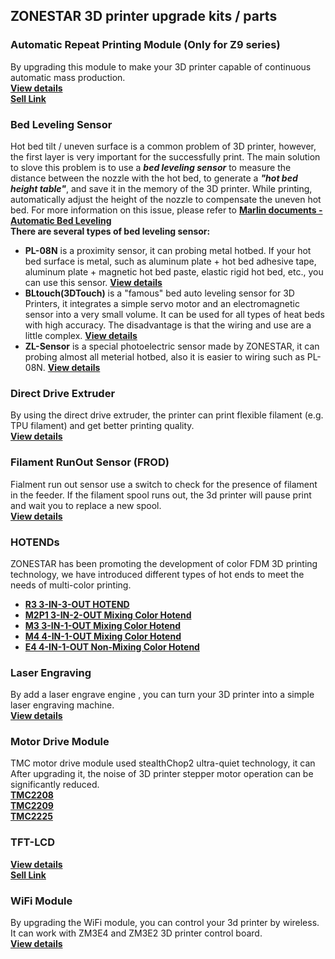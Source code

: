 ## ZONESTAR 3D printer upgrade kits / parts 
### Automatic Repeat Printing Module (Only for Z9 series)
By upgrading this module to make your 3D printer capable of continuous automatic mass production.  
[**View details**](./Auto_Repeat_Printing/readme.md)  
[**Sell Link**](https://www.aliexpress.com/item/1005003767078457.html)  

### Bed Leveling Sensor 
Hot bed tilt / uneven surface is a common problem of 3D printer, however, the first layer is very important for the successfully print. The main solution to slove this problem is to use a ***bed leveling sensor*** to measure the distance between the nozzle with the hot bed, to generate a ***"hot bed height table"***, and save it in the memory of the 3D printer. While printing, automatically adjust the height of the nozzle to compensate the uneven hot bed. For more information on this issue, please refer to [**Marlin documents - Automatic Bed Leveling**](https://marlinfw.org/docs/features/auto_bed_leveling.html)    
**There are several types of bed leveling sensor:**      
- **PL-08N** is a proximity sensor, it can probing metal hotbed. If your hot bed surface is metal, such as aluminum plate + hot bed adhesive tape, aluminum plate + magnetic hot bed paste, elastic rigid hot bed, etc., you can use this sensor. [**View details**](https://www.aliexpress.com/item/4000596309710.html)     
- **BLtouch(3DTouch)** is a "famous" bed auto leveling sensor for 3D Printers, it integrates a simple servo motor and an electromagnetic sensor into a very small volume. It can be used for all types of heat beds with high accuracy. The disadvantage is that the wiring and use are a little complex. [**View details**](https://www.aliexpress.com/item/1005001464420529.html)   
- **ZL-Sensor** is a special photoelectric sensor made by ZONESTAR, it can probing almost all meterial hotbed, also it is easier to wiring such as PL-08N. [**View details**](https://www.aliexpress.com/item/1005002865311470.html)  

### Direct Drive Extruder 
By using the direct drive extruder, the printer can print flexible filament (e.g. TPU filament) and get better printing quality.   
[**View details**](https://www.aliexpress.com/item/1005002847644867.html) 

### Filament RunOut Sensor (FROD)
Fialment run out sensor use a switch to check for the presence of filament in the feeder. If the filament spool runs out, the 3d printer will pause print and wait  you to replace a new spool.   
[**View details**](https://www.aliexpress.com/item/4001309957376.html)  

### HOTENDs 
ZONESTAR has been promoting the development of color FDM 3D printing technology, we have introduced different types of hot ends to meet the needs of multi-color printing.  
- [**R3 3-IN-3-OUT HOTEND**](https://www.aliexpress.com/item/1005001275429959.html)  
- [**M2P1  3-IN-2-OUT Mixing Color Hotend**](https://www.aliexpress.com/item/1005001275429959.html)  
- [**M3  3-IN-1-OUT Mixing Color Hotend**](https://www.aliexpress.com/item/1005001275429959.html)  
- [**M4  4-IN-1-OUT Mixing Color Hotend**](https://www.aliexpress.com/item/1005002124027691.html)  
- [**E4 4-IN-1-OUT Non-Mixing Color Hotend**](https://www.aliexpress.com/item/1005002951777699.html)  

### Laser Engraving
By add a laser engrave engine , you can turn your 3D printer into a simple laser engraving machine.   
[**View details**](https://www.aliexpress.com/item/4001309902136.html)

### Motor Drive Module
TMC motor drive module used stealthChop2 ultra-quiet technology, it can After upgrading it, the noise of 3D printer stepper motor operation can be significantly reduced.   
[**TMC2208**](https://www.aliexpress.com/item/4000596369015.html)  
[**TMC2209**](https://www.aliexpress.com/item/1005001664336751.html)  
[**TMC2225**](https://www.aliexpress.com/item/1005003270721219.html)  

### TFT-LCD
[**View details**](./TFT-LCD/readme.md)  
[**Sell Link**](https://www.aliexpress.com/item/1005002378065646.html)  

### WiFi Module
By upgrading the WiFi module, you can  control your 3d printer by wireless. It can work with ZM3E4 and ZM3E2 3D printer control board.   
[**View details**](https://www.aliexpress.com/item/1005002378551489.html)  



